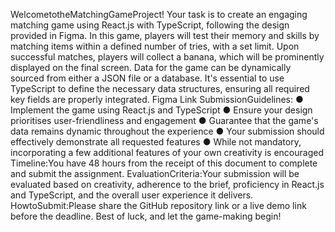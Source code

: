
WelcometotheMatchingGameProject!
Your task is to create an engaging matching game using React.js with TypeScript,
following the design provided in Figma. In this game, players will test their memory
and skills by matching items within a defined number of tries, with a set limit. Upon
successful matches, players will collect a banana, which will be prominently
displayed on the final screen. Data for the game can be dynamically sourced from
either a JSON file or a database. It's essential to use TypeScript to define the
necessary data structures, ensuring all required key fields are properly integrated.
Figma Link
SubmissionGuidelines:
● Implement the game using React.js and TypeScript
● Ensure your design prioritises user-friendliness and engagement
● Guarantee that the game's data remains dynamic throughout the experience
● Your submission should effectively demonstrate all requested features
● While not mandatory, incorporating a few additional features of your own
creativity is encouraged
Timeline:You have 48 hours from the receipt of this document to complete and
submit the assignment.
EvaluationCriteria:Your submission will be evaluated based on creativity, adherence
to the brief, proficiency in React.js and TypeScript, and the overall user experience it
delivers.
HowtoSubmit:Please share the GitHub repository link or a live demo link before the
deadline.
Best of luck, and let the game-making begin!
